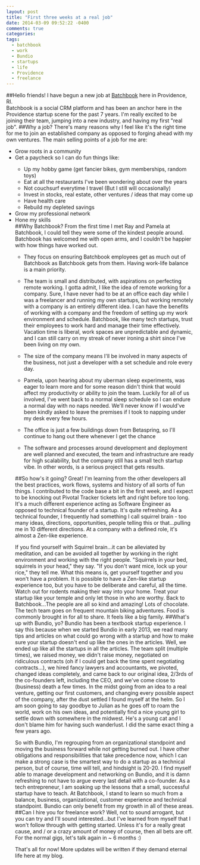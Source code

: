 ```yaml
---
layout: post
title: "First three weeks at a real job"
date: 2014-03-09 09:52:22 -0400
comments: true
categories: 
tags:
  - batchbook
  - work
  - Bundio
  - startups
  - life
  - Providence
  - freelance
---
```


##Hello friends! I have begun a new job at [Batchbook](http://batchbook.com) here in Providence, RI.  
Batchbook is a social CRM platform and has been an anchor here in
the Providence startup scene for the past 7 years.  I'm really excited to be
joining their team, jumping into a new industry, and having my first "real job".
##Why a job?
There's many reasons why I feel like it's the right time for me to join
an established company as opposed to forging ahead with my own ventures.
The main selling points of a job for me are: 
<ul>
<li> Grow roots in a community</li>
<li> Get a paycheck so I can do fun things like:
</li>  
 <ul>  <li>Up my hobby game (get fancier bikes, gym memberships, random
toys)</li>
  <li> Eat at all the restaurants I've been wondering about over the years</li>
  <li> Not couchsurf everytime I travel (But I still will occasionally)
</li><li>   Invest in stocks, real estate, other ventures / ideas that may come up
</li><li>   Have health care 
</li><li>   Rebuild my depleted savings
</li>
</ul>  
<li> Grow my professional network
</li>
<li>Hone my skills
</li>
##Why Batchbook?
From the first time I met Ray and Pamela at Batchbook, I could tell they
were some of the kindest people around.  Batchbook has welcomed me with open
arms, and I couldn't be happier with how things have worked out.  

- They focus on ensuring Batchbook employees get as much out
of Batchbook as Batchbook gets from them.  Having work-life balance is a
main priority.  

- The team is small and distributed, with aspirations on
perfecting remote working. I gotta admit, I like the idea of remote working for a company. Sure, I have never had to be at an office each day while I was a freelancer and running my own startups, but working remotely with a company is an entirely different idea.  I can have the benefits of working with a company and the freedom of setting up my work environment and schedule.  Batchbook, like many tech startups, trust their employees to work hard and manage their time effectively.  Vacation time is liberal, work spaces are unpredictable and dynamic, and I can still carry on my streak of never ironing a shirt since I've been living on my own.

- The size of the company means I'll be involved in many aspects of the
  business, not just a developer with a set schedule and role every day.

- Pamela, upon hearing about my uberman sleep experiments, was eager to
  learn more and for some reason didn't think that would affect my
productivity or ability to join the team.  Luckily for all of us
involved, I've went back to a normal sleep schedule so I can endure a
normal day with no naps needed.  We'll never know if I would've been
kindly asked to leave the premises if I took to napping under my desk
every few hours.

- The office is just a few buildings down from Betaspring, so I'll
  continue to hang out there whenever I get the chance

- The software and processes around development and deployment are well planned and executed, the team and infrastructure are ready for high scalability, but the company still has a small tech startup vibe.  In other words, is a serious project that gets results.  

##So how's it going?
Great! I'm learning from the other developers all the best practices,
work flows, systems and history of all sorts of fun things.  I
contributed to the code base a bit in the first week, and I expect to be
knocking out Pivotal Tracker tickets left and right before too long.
It's a much different experience acting as Software Engineer as opposed
to technical founder of a startup.  It's quite refreshing. As a
technical founder, I frequently had something I call squirrel brain - too many ideas,
directions, opportunities, people telling this or that...pulling me in
10 different directions.  At a company
with a defined role, it's almost a Zen-like experience. 

If you find yourself with Squirrel brain...it can be alleviated by meditation, and can be avoided all together by working in the right environment and working with the right people.  "Squirrels in your bed, squirrels in your head," they say. "If you don't want mice, lock up your rice," they tell me. What this means is, get yourself together and you won't have a problem.  It is possible to have a Zen-like startup experience too, but you have to be deliberate and careful, all the time. Watch out for rodents making their way into your home.  Treat your startup like your temple and only let those in who are worthy.
Back to Batchbook...The people are all so kind and amazing! Lots of
chocolate. The tech
team goes on frequent mountain biking adventures.  Food is commonly
brought in for all to share. It feels like a big family.
##What's up with Bundio, yo?
Bundio has been a textbook startup experience.  I say this because when we started Bundio in early 2013, we read many tips and articles on what could go wrong with a startup and how to make sure your startup doesn't end up like the ones in the articles.  Well, we ended up like all the startups in all the articles.  The team split (multiple times), we raised money, we didn't raise money, negotiated on ridiculous contracts (oh if I could get back the time spent negotiating contracts...), we hired fancy lawyers and accountants, we pivoted, changed ideas completely, and came back to our original idea, 2/3rds of the co-founders left, including the CEO, and we've come close to (business) death a few times. In the midst going from an idea to a real venture, getting our first customers, and changing every possible aspect of the company, after the dust settled I found myself at the helm. So I am soon going to say goodbye to Julian as he goes off to roam the world, work on his own ideas, and potentially find a nice young girl to settle down with somewhere in the midwest.  He's a young cat and I don't blame him for having such wanderlust.  I did the same exact thing a few years ago.  

So with Bundio, I'm regrouping from an organizational standpoint and moving the business forward while not getting burned out. I have other obligations and responsibilities that take precedence now, which I can make a strong case is the smartest way to do a startup as a technical person, but of course, time will tell, and hindsight is 20-20.  I find myself able to manage development and networking on Bundio, and it is damn refreshing to not have to argue every last detail with a co-founder.
As a tech entrepreneur, I am soaking up the lessons that a small, successful startup have to teach.  At Batchbook, I stand to learn so much from a balance, business, organizational, customer experience and technical standpoint.  Bundio can only benefit from my growth in all of these areas.
##Can I hire you for freelance work?
Well, not to sound arrogant, but you can try and I'll sound interested...but I've learned from
myself that I won't follow through with getting started.  Unless it's
for a really great cause, and / or a crazy amount of money of course, then all bets are
off.  For the normal gigs, let's talk
again in ~ 6 months :)

That's all for now! More updates will be written if they demand eternal
life here at my blog.
